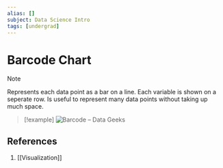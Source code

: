 ```yaml
---
alias: []
subject: Data Science Intro
tags: [undergrad]
---
```

# Barcode Chart

> [!note]
> Represents each data point as a bar on a line. Each variable is shown on a seperate row.
> Is useful to represent many data points without taking up much space.

> [!example] 
> ![Barcode – Data Geeks](https://blogs.iriss.org.uk/datavis/files/2011/02/fife-barcodes-3.png)

## References
1. [[Visualization]]